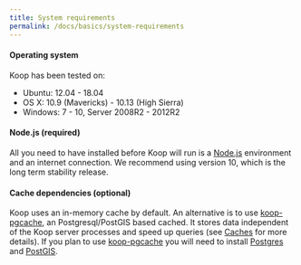 ```yaml
---
title: System requirements
permalink: /docs/basics/system-requirements
---
```


#### Operating system
Koop has been tested on:
- Ubuntu: 12.04 - 18.04
- OS X: 10.9 (Mavericks) - 10.13 (High Sierra)
- Windows: 7 - 10, Server 2008R2 - 2012R2

#### Node.js (required)

All you need to have installed before Koop will run is a [Node.js](https://nodejs.org/) environment and an internet connection. We recommend using version 10, which is the long term stability release.

#### Cache dependencies (optional)
Koop uses an in-memory cache by default. An alternative is to use [koop-pgcache](https://github.com/koopjs/koop-pgcache), an Postgresql/PostGIS based cached.  It stores data independent of the Koop server processes and speed up queries (see [Caches](./caches) for more details).  If you plan to use [koop-pgcache](https://github.com/koopjs/koop-pgcache) you will need to install [Postgres](https://wiki.postgresql.org/wiki/Detailed_installation_guides) and [PostGIS](http://postgis.net/install).
